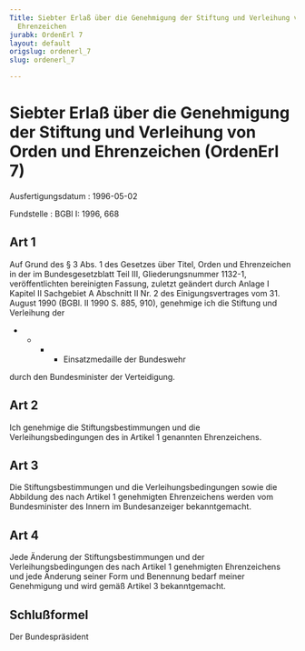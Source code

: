 ```yaml
---
Title: Siebter Erlaß über die Genehmigung der Stiftung und Verleihung von Orden und
  Ehrenzeichen
jurabk: OrdenErl 7
layout: default
origslug: ordenerl_7
slug: ordenerl_7

---
```


# Siebter Erlaß über die Genehmigung der Stiftung und Verleihung von Orden und Ehrenzeichen (OrdenErl 7)

Ausfertigungsdatum
:   1996-05-02

Fundstelle
:   BGBl I: 1996, 668

## Art 1

Auf Grund des § 3 Abs. 1 des Gesetzes über Titel, Orden und
Ehrenzeichen in der im Bundesgesetzblatt Teil III, Gliederungsnummer
1132-1, veröffentlichten bereinigten Fassung, zuletzt geändert durch
Anlage I Kapitel II Sachgebiet A Abschnitt II Nr. 2 des
Einigungsvertrages vom 31. August 1990 (BGBl. II 1990 S. 885, 910),
genehmige ich die Stiftung und Verleihung der

*
    *
        *
            *   Einsatzmedaille der Bundeswehr












durch den Bundesminister der Verteidigung.

## Art 2

Ich genehmige die Stiftungsbestimmungen und die Verleihungsbedingungen
des in Artikel 1 genannten Ehrenzeichens.

## Art 3

Die Stiftungsbestimmungen und die Verleihungsbedingungen sowie die
Abbildung des nach Artikel 1 genehmigten Ehrenzeichens werden vom
Bundesminister des Innern im Bundesanzeiger bekanntgemacht.

## Art 4

Jede Änderung der Stiftungsbestimmungen und der Verleihungsbedingungen
des nach Artikel 1 genehmigten Ehrenzeichens und jede Änderung seiner
Form und Benennung bedarf meiner Genehmigung und wird gemäß Artikel 3
bekanntgemacht.

## Schlußformel

Der Bundespräsident

